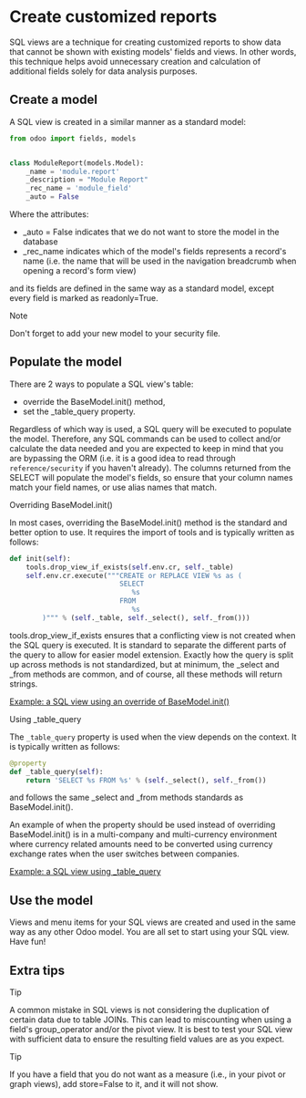 # Create customized reports

SQL views are a technique for creating customized reports to show data
that cannot be shown with existing models' fields and views. In other
words, this technique helps avoid unnecessary creation and calculation
of additional fields solely for data analysis purposes.

## Create a model

A SQL view is created in a similar manner as a standard model:

``` python
from odoo import fields, models


class ModuleReport(models.Model):
    _name = 'module.report'
    _description = "Module Report"
    _rec_name = 'module_field'
    _auto = False
```

Where the attributes:

- <span class="title-ref">\_auto = False</span> indicates that we do not
  want to store the model in the database
- <span class="title-ref">\_rec_name</span> indicates which of the
  model's fields represents a record's name (i.e. the name that will be
  used in the navigation breadcrumb when opening a record's form view)

and its fields are defined in the same way as a standard model, except
every field is marked as <span class="title-ref">readonly=True</span>.

> [!NOTE]
> Don't forget to add your new model to your security file.

## Populate the model

There are 2 ways to populate a SQL view's table:

- override the <span class="title-ref">BaseModel.init()</span> method,
- set the <span class="title-ref">\_table_query</span> property.

Regardless of which way is used, a SQL query will be executed to
populate the model. Therefore, any SQL commands can be used to collect
and/or calculate the data needed and you are expected to keep in mind
that you are bypassing the ORM (i.e. it is a good idea to read through
`reference/security` if you haven't already). The columns returned from
the <span class="title-ref">SELECT</span> will populate the model's
fields, so ensure that your column names match your field names, or use
alias names that match.

<div class="tabs">

<div class="tab">

Overriding <span class="title-ref">BaseModel.init()</span>

In most cases, overriding the
<span class="title-ref">BaseModel.init()</span> method is the standard
and better option to use. It requires the import of
<span class="title-ref">tools</span> and is typically written as
follows:

``` python
def init(self):
    tools.drop_view_if_exists(self.env.cr, self._table)
    self.env.cr.execute("""CREATE or REPLACE VIEW %s as (
                           SELECT
                              %s
                           FROM
                              %s
        )""" % (self._table, self._select(), self._from()))
```

<span class="title-ref">tools.drop_view_if_exists</span> ensures that a
conflicting view is not created when the SQL query is executed. It is
standard to separate the different parts of the query to allow for
easier model extension. Exactly how the query is split up across methods
is not standardized, but at minimum, the
<span class="title-ref">\_select</span> and
<span class="title-ref">\_from</span> methods are common, and of course,
all these methods will return strings.

<div class="seealso">

[Example: a SQL view using an override of
BaseModel.init()](%7BGITHUB_PATH%7D/addons/project/report/project_report.py)

</div>

</div>

<div class="tab">

Using <span class="title-ref">\_table_query</span>

The `_table_query` property is used when the view depends on the
context. It is typically written as follows:

``` python
@property
def _table_query(self):
    return 'SELECT %s FROM %s' % (self._select(), self._from())
```

and follows the same <span class="title-ref">\_select</span> and
<span class="title-ref">\_from</span> methods standards as
<span class="title-ref">BaseModel.init()</span>.

An example of when the property should be used instead of overriding
<span class="title-ref">BaseModel.init()</span> is in a multi-company
and multi-currency environment where currency related amounts need to be
converted using currency exchange rates when the user switches between
companies.

<div class="seealso">

[Example: a SQL view using
\_table_query](%7BGITHUB_PATH%7D/addons/account/report/account_invoice_report.py)

</div>

</div>

</div>

## Use the model

Views and menu items for your SQL views are created and used in the same
way as any other Odoo model. You are all set to start using your SQL
view. Have fun!

## Extra tips

> [!TIP]
> A common mistake in SQL views is not considering the duplication of
> certain data due to table JOINs. This can lead to miscounting when
> using a field's <span class="title-ref">group_operator</span> and/or
> the pivot view. It is best to test your SQL view with sufficient data
> to ensure the resulting field values are as you expect.

> [!TIP]
> If you have a field that you do not want as a measure (i.e., in your
> pivot or graph views), add <span class="title-ref">store=False</span>
> to it, and it will not show.
